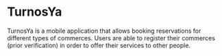 # TurnosYa
TurnosYa is a mobile application that allows booking reservations for different types of commerces.
Users are able to register their commerces (prior verification) in order to offer their services to other people.
